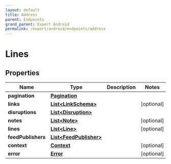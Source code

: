 ```yaml
---
layout: default
title: Address
parent: Endpoints
grand_parent: Expert Android
permalink: /expert/android/endpoints/address
---
```


# Lines

## Properties
Name | Type | Description | Notes
------------ | ------------- | ------------- | -------------
**pagination** | [**Pagination**](Pagination.md) |  | 
**links** | [**List&lt;LinkSchema&gt;**](LinkSchema.md) |  |  [optional]
**disruptions** | [**List&lt;Disruption&gt;**](Disruption.md) |  | 
**notes** | [**List&lt;Note&gt;**](Note.md) |  |  [optional]
**lines** | [**List&lt;Line&gt;**](Line.md) |  |  [optional]
**feedPublishers** | [**List&lt;FeedPublisher&gt;**](FeedPublisher.md) |  | 
**context** | [**Context**](Context.md) |  |  [optional]
**error** | [**Error**](Error.md) |  |  [optional]



